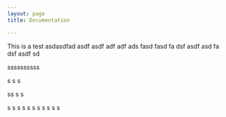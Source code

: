 ```yaml
---
layout: page
title: Documentation

---
```


This is a test
asdasdfad
asdf
asdf
adf
adf
ads
fasd
fasd
fa
dsf
asdf
asd
fa
dsf
asdf
sd

ssssssssss



s
s
s

ss
s
s

s
s
s
s
s
s
s
s
s
s
s